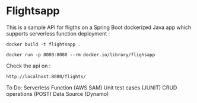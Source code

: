 # Flightsapp 

This is a sample API for fligths on a Spring Boot dockerized Java app which supports serverless function deployment :

```docker build -t flightsapp .```

```docker run -p 8080:8080 --rm docker.io/library/flighsapp```

Check the api on :

``` http://localhost:8080/flights/ ```

To Do:
Serverless Function (AWS SAM) 
Unit test cases (JUNIT)
CRUD operations (POST)
Data Source (Dynamo)
